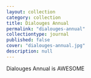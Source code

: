 ```yaml
---
layout: collection
category: collection
title: Dialouges Annual
permalink: "dialouges-annual"
collectiontype: journal
published: false
cover: "dialouges-annual.jpg"
description: null
---
```



Dialouges Annual is AWESOME
